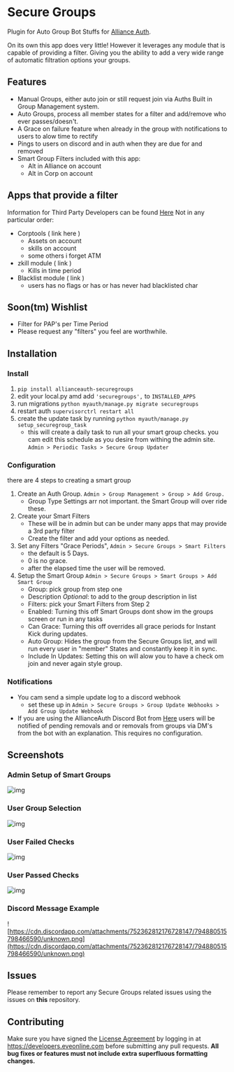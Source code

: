 # Secure Groups

Plugin for Auto Group Bot Stuffs for [Alliance Auth](https://gitlab.com/allianceauth/allianceauth).

On its own this app does very little! However it leverages any module that is capable of providing a filter. Giving you the ability to add a very wide range of automatic filtration options your groups.

## Features
 - Manual Groups, either auto join or still request join via Auths Built in Group Management system.
 - Auto Groups, process all member states for a filter and add/remove who ever passes/doesn't.
 - A Grace on failure feature when already in the group with notifications to users to alow time to rectify
 - Pings to users on discord and in auth when they are due for and removed
 - Smart Group Filters included with this app:
   - Alt in Alliance on account
   - Alt in Corp on account

## Apps that provide a filter
Information for Third Party Developers can be found [Here](https://github.com/pvyParts/allianceauth-secure-groups/blob/main/THRID_PARTY.md)
Not in any particular order:
 - Corptools ( link here )
   - Assets on account
   - skills on account
   - some others i forget ATM
 - zkill module ( link )
   - Kills in time period
 - Blacklist module ( link )
   - users has no flags or has or has never had blacklisted char

## Soon(tm) Wishlist
 - Filter for PAP's per Time Period
 - Please request any "filters" you feel are worthwhile.

## Installation

### Install
1. `pip install allianceauth-securegroups`
2. edit your local.py amd add `'securegroups',` to `INSTALLED_APPS`
3. run migrations `python myauth/manage.py migrate securegroups`
4. restart auth `supervisorctrl restart all`
5. create the update task by running `python myauth/manage.py setup_securegroup_task`
    * this will create a daily task to run all your smart group checks. you cam edit this schedule as you desire from withing the admin site. `Admin > Periodic Tasks > Secure Group Updater`

### Configuration
there are 4 steps to creating a smart group
1. Create an Auth Group. `Admin > Group Management > Group > Add Group.`
    * Group Type Settings arr not important. the Smart Group will over ride these.
2. Create your Smart Filters
    * These will be in admin but can be under many apps that may provide a 3rd party filter
    * Create the filter and add your options as needed.
3. Set any Filters "Grace Periods", `Admin > Secure Groups > Smart Filters`
    * the default is 5 Days.
    * 0 is no grace.
    * after the elapsed time the user will be removed.
4. Setup the Smart Group `Admin > Secure Groups > Smart Groups > Add Smart Group`
    * Group: pick group from step one
    * Description *Optional*: to add to the group description in list
    * Filters: pick your Smart Filters from Step 2
    * Enabled: Turning this off Smart Groups dont show im the groups screen or run in any tasks
    * Can Grace: Turning this off overrides all grace periods for Instant Kick during updates.
    * Auto Group: Hides the group from the Secure Groups list, and will run every user in "member" States and constantly keep it in sync.
    * Include In Updates: Setting this on will alow you to have a check om join and never again style group.

### Notifications
  * You cam send a simple update log to a discord webhook
    * set these up in `Admin > Secure Groups > Group Update Webhooks > Add Group Update Webhook`
  * If you are using the AllianceAuth Discord Bot from [Here](link) users will be notified of pending removals and or removals from groups via DM's from the bot with an explanation. This requires no configuration.

## Screenshots

### Admin Setup of Smart Groups

![img](https://i.imgur.com/WzaI7bN.png)

### User Group Selection

![img](https://i.imgur.com/i4lMpLe.png)

### User Failed Checks

![img](https://i.imgur.com/04ewh1U.png)

### User Passed Checks

![img](https://i.imgur.com/3OloLdZ.png)

### Discord Message Example

![https://cdn.discordapp.com/attachments/752362812176728147/794880515798466590/unknown.png](https://cdn.discordapp.com/attachments/752362812176728147/794880515798466590/unknown.png)

## Issues
Please remember to report any Secure Groups related issues using the issues on **this** repository.

## Contributing
Make sure you have signed the [License Agreement](https://developers.eveonline.com/resource/license-agreement) by logging in at https://developers.eveonline.com before submitting any pull requests. **All bug fixes or features must not include extra superfluous formatting changes.**
